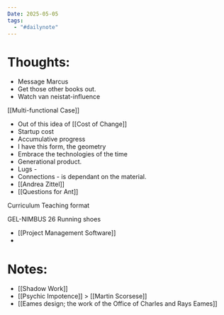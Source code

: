 ```yaml
---
Date: 2025-05-05
tags:
  - "#dailynote"
---
```


# Thoughts:
- Message Marcus
- Get those other books out.
- Watch van neistat-influence


[[Multi-functional Case]]
- Out of this idea of [[Cost of Change]]
- Startup cost
- Accumulative progress
- I have this form, the geometry
- Embrace the technologies of the time
- Generational product.
- Lugs -
- Connections - is dependant on the material.
- [[Andrea Zittel]]
- [[Questions for Ant]]

Curriculum
Teaching format

 GEL-NIMBUS 26 Running shoes

- [[Project Management Software]]
- 




# Notes:
- [[Shadow Work]]
- [[Psychic Impotence]] > [[Martin Scorsese]]
- [[Eames design; the work of the Office of Charles and Rays Eames]]
